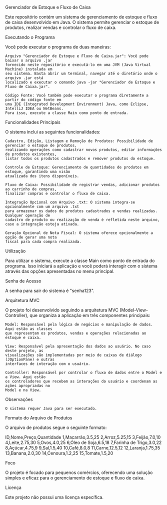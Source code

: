 Gerenciador de Estoque e Fluxo de Caixa

Este repositório contém um sistema de gerenciamento de estoque e fluxo de caixa desenvolvido 
em Java. O sistema permite gerenciar o estoque de produtos, realizar vendas e controlar o 
fluxo de caixa.

Executando o Programa

Você pode executar o programa de duas maneiras:

    Arquivo "Gerenciador de Estoque e Fluxo de Caixa.jar": Você pode baixar o arquivo .jar 
    fornecido neste repositório e executá-lo em uma JVM (Java Virtual Machine) instalada em 
    seu sistema. Basta abrir um terminal, navegar até o diretório onde o arquivo .jar está 
    localizado e executar o comando java -jar "Gerenciador de Estoque e Fluxo de Caixa.jar".

    Código Fonte: Você também pode executar o programa diretamente a partir do código fonte em 
    uma IDE (Integrated Development Environment) Java, como Eclipse, IntelliJ IDEA ou NetBeans. 
    Para isso, execute a classe Main como ponto de entrada.

Funcionalidades Principais

O sistema inclui as seguintes funcionalidades:

    Cadastro, Edição, Listagem e Remoção de Produtos: Possibilidade de gerenciar o estoque de produtos, 
    realizando operações como cadastrar novos produtos, editar informações de produtos existentes, 
    listar todos os produtos cadastrados e remover produtos do estoque.

    Controle de Estoque: Gerenciamento de quantidades de produtos em estoque, garantindo uma visão 
    atualizada dos itens disponíveis.

    Fluxo de Caixa: Possibilidade de registrar vendas, adicionar produtos ao carrinho de compras, 
    finalizar compras e controlar o fluxo de caixa.

    Integração Opcional com Arquivo .txt: O sistema integra-se opcionalmente com um arquivo .txt 
    para armazenar os dados de produtos cadastrados e vendas realizadas. Qualquer operação de 
    cadastro de produto ou realização de venda é refletida neste arquivo, caso a integração esteja ativada.

    Geração Opcional de Nota Fiscal: O sistema oferece opcionalmente a opção de gerar uma nota 
    fiscal para cada compra realizada.

Utilização

Para utilizar o sistema, execute a classe Main como ponto de entrada do programa. Isso iniciará 
a aplicação e você poderá interagir com o sistema através das opções apresentadas no menu principal.

Senha de Acesso

A senha para sair do sistema é "senha123".

Arquitetura MVC

O projeto foi desenvolvido seguindo a arquitetura MVC (Model-View-Controller), que organiza a 
aplicação em três componentes principais:

    Model: Responsável pela lógica de negócios e manipulação de dados. Aqui estão as classes 
    que representam os produtos, vendas e operações relacionadas ao estoque e caixa.

    View: Responsável pela apresentação dos dados ao usuário. No caso deste projeto, as 
    visualizações são implementadas por meio de caixas de diálogo (JOptionPane) e outras 
    interfaces de interação com o usuário.

    Controller: Responsável por controlar o fluxo de dados entre o Model e a View. Aqui estão 
    os controladores que recebem as interações do usuário e coordenam as ações apropriadas no 
    Model e na View.

Observações

    O sistema requer Java para ser executado.

Formato do Arquivo de Produtos

O arquivo de produtos segue o seguinte formato:

ID,Nome,Preço,Quantidade
1,Macarrão,3.5,25
2,Arroz,5.25,15
3,Feijão,7.0,10
4,Leite,2.75,30
5,Ovos,4.0,25
6,Óleo de Soja,6.5,18
7,Farinha de Trigo,3.0,22
8,Açúcar,4.75,9
9,Sal,1.5,40
10,Café,8.0,8
11,Carne,12.5,12
12,Laranja,1.75,35
13,Banana,2.0,30
14,Cenoura,1.2,25
15,Tomate,1.5,20

Foco

O projeto é focado para pequenos comércios, oferecendo uma solução simples e eficaz para o gerenciamento de estoque e fluxo de caixa.

Licença

Este projeto não possui uma licença específica.
